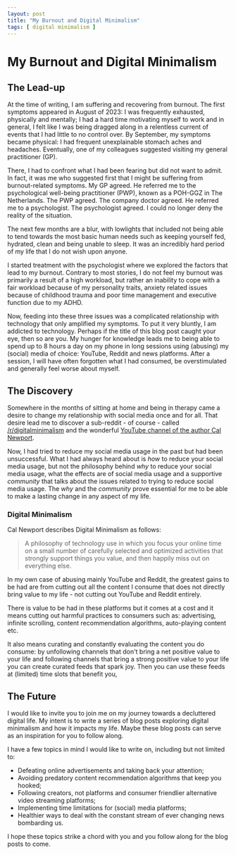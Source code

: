 ```yaml
---
layout: post
title: "My Burnout and Digital Minimalism"
tags: [ digital minimalism ]
---
```

# My Burnout and Digital Minimalism

## The Lead-up

At the time of writing, I am suffering and recovering from burnout. The first symptoms appeared in August of 2023: I was frequently exhausted, physically and mentally; I had a hard time motivating myself to work and in general, I felt like I was being dragged along in a relentless current of events that I had little to no control over. By September, my symptoms became physical: I had frequent unexplainable stomach aches and headaches. Eventually, one of my colleagues suggested visiting my general practitioner (GP).

There, I had to confront what I had been fearing but did not want to admit. In fact, it was me who suggested first that I might be suffering from burnout-related symptoms. My GP agreed. He referred me to the psychological well-being practitioner (PWP), known as a POH-GGZ in The Netherlands. The PWP agreed. The company doctor agreed. He referred me to a psychologist. The psychologist agreed. I could no longer deny the reality of the situation.

The next few months are a blur, with lowlights that included not being able to tend towards the most basic human needs such as keeping yourself fed, hydrated, clean and being unable to sleep. It was an incredibly hard period of my life that I do not wish upon anyone.

I started treatment with the psychologist where we explored the factors that lead to my burnout. Contrary to most stories, I do not feel my burnout was primarily a result of a high workload, but rather an inability to cope with a fair workload because of my personality traits, anxiety related issues because of childhood trauma and poor time management and executive function due to my ADHD. 

Now, feeding into these three issues was a complicated relationship with technology that only amplified my symptoms. To put it very bluntly, I am addicted to technology. Perhaps if the title of this blog post caught your eye, then so are you. My hunger for knowledge leads me to being able to spend up to 8 hours a day on my phone in long sessions using (abusing) my (social) media of choice: YouTube, Reddit and news platforms. After a session, I will have often forgotten what I had consumed, be overstimulated and generally feel worse about myself.

## The Discovery

Somewhere in the months of sitting at home and being in therapy came a desire to change my relationship with social media once and for all. That desire lead me to discover a sub-reddit - of course - called [/r/digitalminimalism](https://www.reddit.com/r/digitalminimalism/) and the wonderful [YouTube channel of the author Cal Newport](https://www.youtube.com/@CalNewportMedia). 

Now, I had tried to reduce my social media usage in the past but had been unsuccessful. What I had always heard about is *how* to reduce your social media usage, but not the philosophy behind *why* to reduce your social media usage, what the effects are of social media usage and a supportive *community* that talks about the issues related to trying to reduce social media usage. The *why* and the *community* prove essential for me to be able to make a lasting change in any aspect of my life.

### Digital Minimalism

Cal Newport describes Digital Minimalism as follows:

> A philosophy of technology use in which you focus your online time on a small number of carefully selected and optimized activities that strongly support things you value, and then happily miss out on everything else.

In my own case of abusing mainly YouTube and Reddit, the greatest gains to be had are from cutting out all the content I consume that does not directly bring value to my life - not cutting out YouTube and Reddit entirely. 

There is value to be had in these platforms but it comes at a cost and it means cutting out harmful practices to consumers such as: advertising, infinite scrolling, content recommendation algorithms, auto-playing content etc.

It also means curating and constantly evaluating the content you do consume: by unfollowing channels that don't bring a net positive value to your life and following channels that bring a strong positive value to your life you can create curated feeds that spark joy. Then you can use these feeds at (limited) time slots that benefit you,

## The Future

I would like to invite you to join me on my journey towards a decluttered digital life. My intent is to write a series of blog posts exploring digital minimalism and how it impacts my life. Maybe these blog posts can serve as an inspiration for you to follow along.

I have a few topics in mind I would like to write on, including but not limited to:

- Defeating online advertisements and taking back your attention;
- Avoiding predatory content recommendation algorithms that keep you hooked;
- Following creators, not platforms and consumer friendlier alternative video streaming platforms;
- Implementing time limitations for (social) media platforms;
- Healthier ways to deal with the constant stream of ever changing news bombarding us.

I hope these topics strike a chord with you and you follow along for the blog posts to come.
